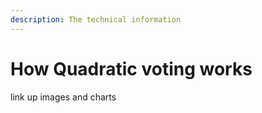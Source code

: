 ```yaml
---
description: The technical information
---
```


# How Quadratic voting works

link up images and charts
